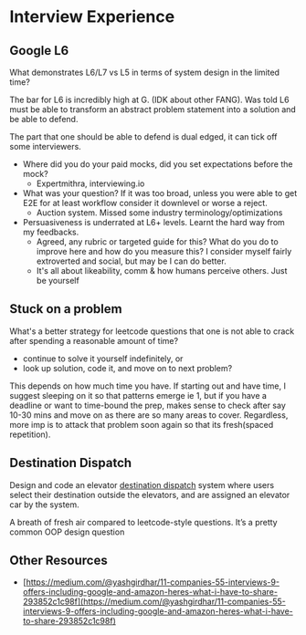 # Interview Experience

## Google L6

What demonstrates L6/L7 vs L5 in terms of system design in the limited time?

The bar for L6 is incredibly high at G. (IDK about other FANG). Was told L6 must be able to transform an abstract problem statement into a solution and be able to defend.

The part that one should be able to defend is dual edged, it can tick off some interviewers. 

- Where did you do your paid mocks, did you set expectations before the mock?
  - Expertmithra, interviewing.io
- What was your question? If it was too broad, unless you were able to get E2E for at least workflow consider it downlevel or worse a reject.
  - Auction system. Missed some industry terminology/optimizations
- Persuasiveness is underrated at L6+ levels. Learnt the hard way from my feedbacks.
  - Agreed, any rubric or targeted guide for this? What do you do to improve here and how do you measure this? I consider myself fairly extroverted and social, but may be I can do better.
  - It's all about likeability, comm & how humans perceive others. Just be yourself

## Stuck on a problem

What's a better strategy for leetcode questions that one is not able to crack after spending a reasonable amount of time?

- continue to solve it yourself indefinitely, or
- look up solution, code it, and move on to next problem?

This depends on how much time you have. If starting out and have time, I suggest sleeping on it so that patterns emerge ie 1, but if you have a deadline or want to time-bound the prep, makes sense to check after say 10-30 mins and move on as there are so many areas to cover. Regardless, more imp is to attack that problem soon again so that its fresh(spaced repetition).

## Destination Dispatch

Design and code an elevator [destination dispatch](https://elevation.fandom.com/wiki/Destination_dispatch) system where users select their destination outside the elevators, and are assigned an elevator car by the system.

A breath of fresh air compared to leetcode-style questions. It’s a pretty common OOP design question

## Other Resources

- [https://medium.com/@yashgirdhar/11-companies-55-interviews-9-offers-including-google-and-amazon-heres-what-i-have-to-share-293852c1c98f](https://medium.com/@yashgirdhar/11-companies-55-interviews-9-offers-including-google-and-amazon-heres-what-i-have-to-share-293852c1c98f)
